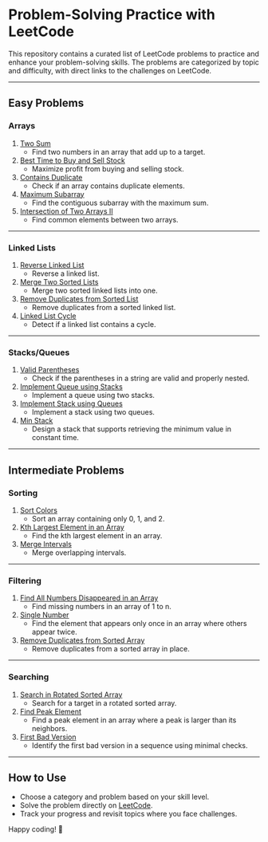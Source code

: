 # Problem-Solving Practice with LeetCode

This repository contains a curated list of LeetCode problems to practice and enhance your problem-solving skills. The problems are categorized by topic and difficulty, with direct links to the challenges on LeetCode.

---

## Easy Problems

### Arrays
1. [Two Sum](https://leetcode.com/problems/two-sum/)  
   - Find two numbers in an array that add up to a target.  
2. [Best Time to Buy and Sell Stock](https://leetcode.com/problems/best-time-to-buy-and-sell-stock/)  
   - Maximize profit from buying and selling stock.  
3. [Contains Duplicate](https://leetcode.com/problems/contains-duplicate/)  
   - Check if an array contains duplicate elements.  
4. [Maximum Subarray](https://leetcode.com/problems/maximum-subarray/)  
   - Find the contiguous subarray with the maximum sum.  
5. [Intersection of Two Arrays II](https://leetcode.com/problems/intersection-of-two-arrays-ii/)  
   - Find common elements between two arrays.  

---

### Linked Lists
1. [Reverse Linked List](https://leetcode.com/problems/reverse-linked-list/)  
   - Reverse a linked list.  
2. [Merge Two Sorted Lists](https://leetcode.com/problems/merge-two-sorted-lists/)  
   - Merge two sorted linked lists into one.  
3. [Remove Duplicates from Sorted List](https://leetcode.com/problems/remove-duplicates-from-sorted-list/)  
   - Remove duplicates from a sorted linked list.  
4. [Linked List Cycle](https://leetcode.com/problems/linked-list-cycle/)  
   - Detect if a linked list contains a cycle.  

---

### Stacks/Queues
1. [Valid Parentheses](https://leetcode.com/problems/valid-parentheses/)  
   - Check if the parentheses in a string are valid and properly nested.  
2. [Implement Queue using Stacks](https://leetcode.com/problems/implement-queue-using-stacks/)  
   - Implement a queue using two stacks.  
3. [Implement Stack using Queues](https://leetcode.com/problems/implement-stack-using-queues/)  
   - Implement a stack using two queues.  
4. [Min Stack](https://leetcode.com/problems/min-stack/)  
   - Design a stack that supports retrieving the minimum value in constant time.  

---

## Intermediate Problems

### Sorting
1. [Sort Colors](https://leetcode.com/problems/sort-colors/)  
   - Sort an array containing only 0, 1, and 2.  
2. [Kth Largest Element in an Array](https://leetcode.com/problems/kth-largest-element-in-an-array/)  
   - Find the kth largest element in an array.  
3. [Merge Intervals](https://leetcode.com/problems/merge-intervals/)  
   - Merge overlapping intervals.  

---

### Filtering
1. [Find All Numbers Disappeared in an Array](https://leetcode.com/problems/find-all-numbers-disappeared-in-an-array/)  
   - Find missing numbers in an array of 1 to n.  
2. [Single Number](https://leetcode.com/problems/single-number/)  
   - Find the element that appears only once in an array where others appear twice.  
3. [Remove Duplicates from Sorted Array](https://leetcode.com/problems/remove-duplicates-from-sorted-array/)  
   - Remove duplicates from a sorted array in place.  

---

### Searching
1. [Search in Rotated Sorted Array](https://leetcode.com/problems/search-in-rotated-sorted-array/)  
   - Search for a target in a rotated sorted array.  
2. [Find Peak Element](https://leetcode.com/problems/find-peak-element/)  
   - Find a peak element in an array where a peak is larger than its neighbors.  
3. [First Bad Version](https://leetcode.com/problems/first-bad-version/)  
   - Identify the first bad version in a sequence using minimal checks.  

---

## How to Use
- Choose a category and problem based on your skill level.
- Solve the problem directly on [LeetCode](https://leetcode.com/).
- Track your progress and revisit topics where you face challenges.

Happy coding! 🚀
